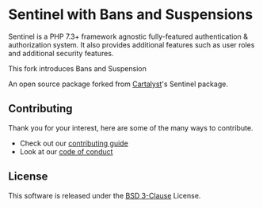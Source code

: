 # Sentinel with Bans and Suspensions

Sentinel is a PHP 7.3+ framework agnostic fully-featured authentication & authorization system. It also provides additional features such as user roles and additional security features.

This fork introduces Bans and Suspension

An open source package forked from [Cartalyst](https://cartalyst.com)'s Sentinel package.


## Contributing

Thank you for your interest, here are some of the many ways to contribute.

- Check out our [contributing guide](/.github/CONTRIBUTING.md)
- Look at our [code of conduct](/.github/CODE_OF_CONDUCT.md)

## License

This software is released under the [BSD 3-Clause](LICENSE) License.